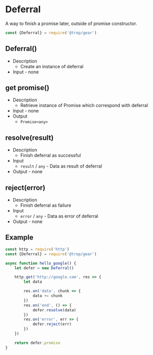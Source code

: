 # Deferral

A way to finish a promise later, outside of promise constructor.

```js
const {Deferral} = require('@trop/gear')
```

## Deferral()

* Description
    * Create an instance of deferral
* Input - none

## get promise()

* Description
    * Retrieve instance of Promise which correspond with deferral
* Input - none
* Output
    * `Promise<any>`

## resolve(result)

* Description
    * Finish deferral as successful
* Input
    * `result` / `any` - Data as result of deferral
* Output - none

## reject(error)

* Description
    * Finish deferral as failure
* Input
    * `error` / `any` - Data as error of deferral
* Output - none

## Example

```js
const http = require('http')
const {Deferral} = require('@trop/gear')

async function hello_google() {
    let defer = new Deferral()

    http.get('http://google.com', res => {
        let data

        res.on('data', chunk => {
            data += chunk
        })
        res.on('end', () => {
            defer.resolve(data)
        })
        res.on('error', err => {
            defer.reject(err)
        })
    })

    return defer.promise
}
```
